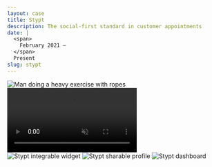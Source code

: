 ```yaml
---
layout: case
title: Stypt
description: The social-first standard in customer appointments
date: |
  <span>
    February 2021 —
  </span>
  Present
slug: stypt
---
```


<script>
  import Image from 'svimg';
  import Icon from '$lib/components/atoms/Icon.svelte'
</script>

<div class="g-element-wrapper">
  <div class="g-image-wrapper col-span-full rounded-sm bg-gray-300 after:absolute after:top-0 after:w-full after:h-full after:opacity-20 after:bg-gray-900">
    <Image src="/cases/stypt/0004.png" alt="Man doing a heavy exercise with ropes" class="g-image"/>
    <div class="absolute inset-x-0 top-1/2 -translate-y-1/2 mx-auto w-8 lg:w-16 z-10 text-white">
      <Icon class="icon" custom icon="stypt-logomark" />
    </div>
  </div>

  <div class="g-element bg-gray-300">
    <video class="lozad w-full" autoplay muted loop playsinline data-poster="/cases/stypt/0002.png">
      <source data-src="/cases/stypt/0003.mp4" type="video/mp4">
    </video>
  </div>

  <div class="g-element justify-center items-center bg-[#2FB6C2]">
    <div class="w-32 lg:w-48 text-white">
      <Icon class="icon" custom icon="stypt-logo" />
    </div>
  </div>
</div>

<div class="g-element md:grid-cols-3 bg-gray-300">
  <Image src="/cases/stypt/0005.png" alt="Stypt integrable widget" />
  <Image src="/cases/stypt/0006.png" alt="Stypt sharable profile" />
  <Image src="/cases/stypt/0007.png" alt="Stypt dashboard" />
</div>
